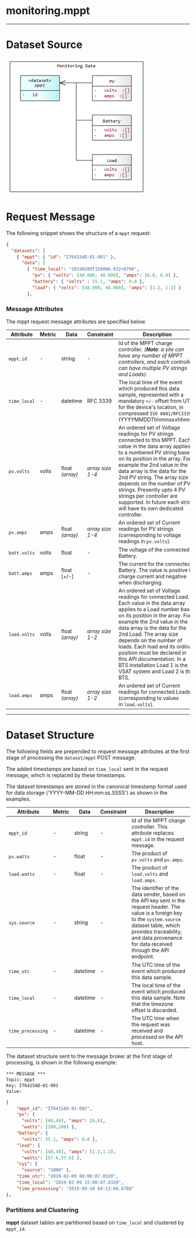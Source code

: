 # monitoring.mppt
---

# Dataset Source

![MPPT Data](../../images/MPPTData.png)

# Request Message

The following snippet shows the structure of a `mppt` request:

```json
{
  "datasets": [
    { "mppt": { "id": "IT6415AD-01-001" }, 
      "data": [
        { "time_local": "20190209T150006.032+0700",
          "pv": { "volts": [48.000, 48.000], "amps": [6.0, 6.0] },
          "battery": { "volts" : 55.1, "amps": 0.0 }, 
          "load": { "volts": [48.000, 48.000], "amps": [1.2, 1.2] }
        },
```

### Message Attributes 

The mppt request message attributes are specified below. 

Attribute | Metric | Data | Constraint | Description
--- | --- | --- | --- | --- 
`mppt.id` | - | string | - | Id of the MPPT charge controller. *(__Note__: a site can have any number of MPPT controllers, and each controller can have multiple PV strings and Loads)*.
`time_local` | - | datetime | RFC 3339 | The local time of the event which produced this data sample, represented with a mandatory `+/-` offset from UTC for the device's location, in compressed `ISO 8601/RFC3339` (YYYYMMDDThhmmss±hhmm).
`pv.volts` | volts | float *(array)* | *array size 1-4* | An ordered set of Voltage readings for PV strings connected to this MPPT. Each value in the data array applies to a numbered PV string based on its position in the array. For example the 2nd value in the data array is the data for the 2nd PV string. The array size depends on the number of PV strings. Presently upto 4 PV strings per controller are supported. In future each string will have its own dedicated controller.
`pv.amps` | amps | float *(array)* | *array size 1-4* | An ordered set of Current readings for PV strings (corresponding to voltage readings in `pv.volts`).  
`batt.volts` | volts | float | - | The voltage of the connected Battery.
`batt.amps` | amps | float [+/-] | - | The current for the connected Battery. The value is positive for charge current and negative when discharging.
`load.volts` | volts | float *(array)* | *array size 1-2* | An ordered set of Voltage readings for connected Load. Each value in the data array applies to a Load number based on its position in the array. For example the 2nd value in the data array is the data for the 2nd Load. The array size depends on the number of loads. Each load and its ordinal position must be declared in this API documentation. In a BTS installation Load 1 is the VSAT system and Load 2 is the BTS.
`load.amps` | amps | float *(array)* | *array size 1-2* | An ordered set of Current readings for connected Loads  (corresponding to values in `load.volts`).  

--- 

# Dataset Structure 

The following fields are prepended to request message attributes at the first stage of processing the `dataset/mppt` POST message. 

The added timestamps are based on `time_local` sent in the request message, which is replaced by these timestamps.  

The dataset timestamps are stored in the canonical timestamp format used for data storage ('YYYY-MM-DD HH:mm:ss.SSSS') as shown in the examples.

Attribute | Metric | Data | Constraint | Description
--- | --- | --- | --- | ---
`mppt_id` | - | string | - | Id of the MPPT charge controller. This attribute replaces `mppt.id` in the request message.
`pv.watts` | - | float | - | The product of `pv.volts` and `pv.amps`.
`load.watts` | - | float | - | The product of `load.volts` and `load.amps`.
`sys.source` | - | string | - | The identifier of the data sender, based on the API key sent in the request header. The value is a foreign key to the `system.source` dataset table, which provides traceability, and data provenance for data received through the API endpoint.
`time_utc` | - | datetime | - | The UTC time of the event which produced this data sample.
`time_local` | - | datetime | - | The local time of the event which produced this data sample. Note that the timezone offset is discarded.
`time_processing` | - | datetime | - | The UTC time when the request was received and *processed* on the API host.


The dataset structure sent to the message broker at the first stage of processing, is shown in the followng example:

```
*** MESSAGE ***
Topic: mppt
Key: IT6415AD-01-001
Value:	
```

```json
{
    "mppt_id": "IT6415AD-01-002",
    "pv": {
      "volts": [48,48], "amps": [6,6],
      "watts": [288,288] },
    "battery": {
      "volts": 55.1, "amps": 0.0 },
    "load": {
      "volts": [48,48], "amps": [1.2,1.2], 
      "watts": [57.6,57.6] },
    "sys": {
      "source": "S000" },
    "time_utc": "2019-02-09 08:00:07.0320",
    "time_local": "2019-02-09 15:00:07.0320",
    "time_processing": "2019-09-10 04:13:08.8780"
},
```

### Partitions and Clustering

__mppt__ dataset tables are partitioned based on `time_local` and clustered by `mppt_id`.